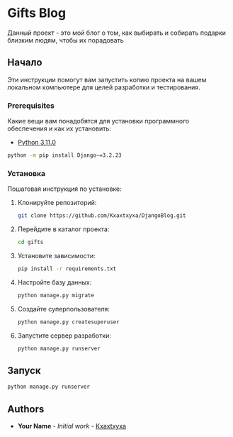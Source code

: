 # Gifts Blog

Данный проект - это мой блог о том, как выбирать и собирать подарки близким людям, чтобы их порадовать


## Начало

Эти инструкции помогут вам запустить копию проекта на вашем локальном компьютере для целей разработки и тестирования.

### Prerequisites

Какие вещи вам понадобятся для установки программного обеспечения и как их установить:

* [Python 3.11.0](https://www.python.org/downloads/release/python-3110/) 

```bash
python -m pip install Django~=3.2.23
```

### Установка

Пошаговая инструкция по установке:

1. Клонируйте репозиторий:
   ```bash
   git clone https://github.com/Kxaxtxyxa/DjangoBlog.git
   ```
2. Перейдите в каталог проекта:
   ```bash
   cd gifts
   ```
3. Установите зависимости:
   ```bash
   pip install -r requirements.txt
   ```
4. Настройте базу данных:
   ```bash
   python manage.py migrate
   ```
5. Создайте суперпользователя:
   ```bash
   python manage.py createsuperuser
   ```
6. Запустите сервер разработки:
   ```bash
   python manage.py runserver
   ```

## Запуск

```bash
python manage.py runserver
```


## Authors

* **Your Name** - *Initial work* - [Kxaxtxyxa](https://github.com/Kxaxtxyxa)



